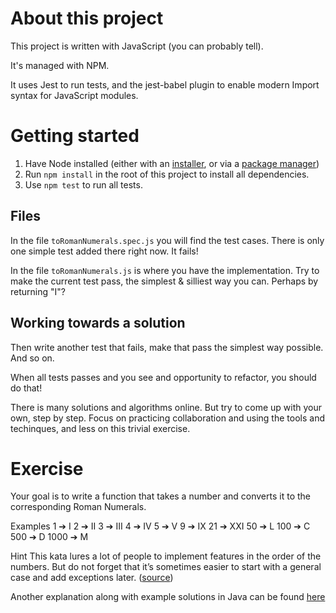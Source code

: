 # About this project

This project is written with JavaScript (you can probably tell).

It's managed with NPM.

It uses Jest to run tests, and the jest-babel plugin to enable modern Import syntax for JavaScript modules.

# Getting started

1. Have Node installed (either with an [installer](https://nodejs.org/en/download/), or via a [package manager](https://nodejs.org/en/download/package-manager))
2. Run `npm install` in the root of this project to install all dependencies.
3. Use `npm test` to run all tests.

## Files

In the file `toRomanNumerals.spec.js` you will find the test cases. There is only one simple test added there right now. It fails!

In the file `toRomanNumerals.js` is where you have the implementation. Try to make the current test pass, the simplest & silliest way you can. Perhaps by returning "I"?

## Working towards a solution

Then write another test that fails, make that pass the simplest way possible. And so on.

When all tests passes and you see and opportunity to refactor, you should do that!

There is many solutions and algorithms online. But try to come up with your own, step by step. Focus on practicing collaboration and using the tools and techinques, and less on this trivial exercise.

# Exercise

Your goal is to write a function that takes a number and converts it to the corresponding Roman Numerals.

Examples
1 ➔ I
2 ➔ II
3 ➔ III
4 ➔ IV
5 ➔ V
9 ➔ IX
21 ➔ XXI
50 ➔ L
100 ➔ C
500 ➔ D
1000 ➔ M

Hint
This kata lures a lot of people to implement features in the order of the numbers. But do not forget that it’s sometimes easier to start with a general case and add exceptions later. ([source](https://kata-log.rocks/roman-numerals-kata))

Another explanation along with example solutions in Java can be found [here](https://github.com/TDD-Katas/roman-numerals#tdd-approaches)
